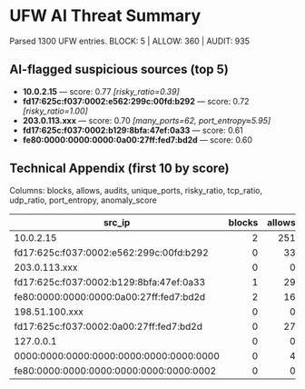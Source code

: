 # UFW AI Threat Summary

Parsed 1300 UFW entries.  BLOCK: 5 | ALLOW: 360 | AUDIT: 935

## AI-flagged suspicious sources (top 5)

- **10.0.2.15** — score: 0.77  _[risky_ratio=0.39]_
- **fd17:625c:f037:0002:e562:299c:00fd:b292** — score: 0.72  _[risky_ratio=1.00]_
- **203.0.113.xxx** — score: 0.70  _[many_ports=62, port_entropy≈5.95]_
- **fd17:625c:f037:0002:b129:8bfa:47ef:0a33** — score: 0.61
- **fe80:0000:0000:0000:0a00:27ff:fed7:bd2d** — score: 0.60

## Technical Appendix (first 10 by score)

Columns: blocks, allows, audits, unique_ports, risky_ratio, tcp_ratio, udp_ratio, port_entropy, anomaly_score

| src_ip | blocks | allows | audits | unique_ports | risky_ratio | tcp_ratio | udp_ratio | port_entropy | anomaly_score |
|---|---:|---:|---:|---:|---:|---:|---:|---:|---:|
| 10.0.2.15 | 2 | 251 | 248 | 9 | 0.39 | 0.40 | 0.58 | 2.02 | 0.77 |
| fd17:625c:f037:0002:e562:299c:00fd:b292 | 0 | 33 | 150 | 1 | 1.00 | 1.00 | 0.00 | -0.00 | 0.72 |
| 203.0.113.xxx | 0 | 0 | 62 | 62 | 0.00 | 0.00 | 1.00 | 5.95 | 0.70 |
| fd17:625c:f037:0002:b129:8bfa:47ef:0a33 | 1 | 29 | 15 | 3 | 0.13 | 0.13 | 0.87 | 0.82 | 0.61 |
| fe80:0000:0000:0000:0a00:27ff:fed7:bd2d | 2 | 16 | 30 | 3 | 0.07 | 0.04 | 0.54 | 0.95 | 0.60 |
| 198.51.100.xxx | 0 | 0 | 9 | 9 | 0.00 | 0.00 | 1.00 | 3.17 | 0.54 |
| fd17:625c:f037:0002:0a00:27ff:fed7:bd2d | 0 | 27 | 10 | 1 | 0.00 | 0.00 | 1.00 | -0.00 | 0.52 |
| 127.0.0.1 | 0 | 0 | 55 | 2 | 0.00 | 0.00 | 1.00 | 0.98 | 0.51 |
| 0000:0000:0000:0000:0000:0000:0000:0000 | 0 | 4 | 14 | 0 | 0.00 | 0.00 | 0.00 | 0.00 | 0.48 |
| fe80:0000:0000:0000:0000:0000:0000:0002 | 0 | 0 | 35 | 0 | 0.00 | 0.00 | 0.00 | 0.00 | 0.48 |
